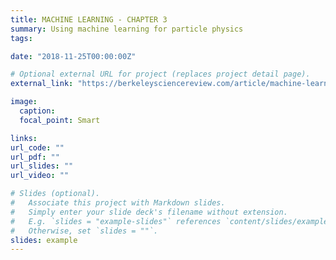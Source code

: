 ```yaml
---
title: MACHINE LEARNING - CHAPTER 3
summary: Using machine learning for particle physics
tags:

date: "2018-11-25T00:00:00Z"

# Optional external URL for project (replaces project detail page).
external_link: "https://berkeleysciencereview.com/article/machine-learning-chapter-3/"

image:
  caption:
  focal_point: Smart

links:
url_code: ""
url_pdf: ""
url_slides: ""
url_video: ""

# Slides (optional).
#   Associate this project with Markdown slides.
#   Simply enter your slide deck's filename without extension.
#   E.g. `slides = "example-slides"` references `content/slides/example-slides.md`.
#   Otherwise, set `slides = ""`.
slides: example
---
```


